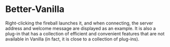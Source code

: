 # Better-Vanilla
Right-clicking the fireball launches it, and when connecting, the server address and welcome message are displayed as an example. It is also a plug-in that has a collection of efficient and convenient features that are not available in Vanilla (in fact, it is close to a collection of plug-ins).
